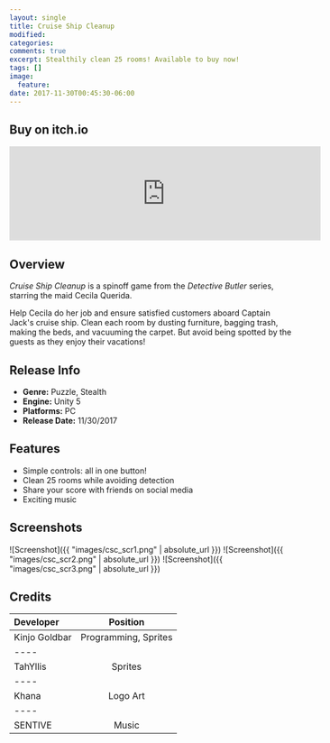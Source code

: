```yaml
---
layout: single
title: Cruise Ship Cleanup
modified:
categories:
comments: true
excerpt: Stealthily clean 25 rooms! Available to buy now!
tags: []
image:
  feature:
date: 2017-11-30T00:45:30-06:00
---
```


## Buy on itch.io
<iframe frameborder="0" src="https://itch.io/embed/194937" width="552" height="167"></iframe>

## Overview

*Cruise Ship Cleanup* is a spinoff game from the *Detective Butler* series, starring the maid Cecila Querida.

Help Cecila do her job and ensure satisfied customers aboard Captain Jack's cruise ship. Clean each room by dusting furniture, bagging trash, making the beds, and vacuuming the carpet. But avoid being spotted by the guests as they enjoy their vacations!

## Release Info
<ul>
  <li><b>Genre:</b> Puzzle, Stealth</li>
  <li><b>Engine:</b> Unity 5</li>
  <li><b>Platforms:</b> PC</li>
  <li><b>Release Date:</b> 11/30/2017</li>
</ul>

## Features
<ul>
  <li>Simple controls: all in one button!</li>
  <li>Clean 25 rooms while avoiding detection</li>
  <li>Share your score with friends on social media</li>
  <li>Exciting music</li>
</ul>

## Screenshots

![Screenshot]({{ "images/csc_scr1.png" | absolute_url }})
![Screenshot]({{ "images/csc_scr2.png" | absolute_url }})
![Screenshot]({{ "images/csc_scr3.png" | absolute_url }})


## Credits

| Developer | Position |
|:--------|:-------:|
| Kinjo Goldbar  | Programming, Sprites   |
|----
| TahYllis | Sprites   |
|----
| Khana | Logo Art   |
|----
| SENTIVE | Music  |

